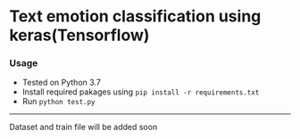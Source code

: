 # Text emotion classification using keras(Tensorflow)
### Usage
* Tested on Python 3.7
* Install required pakages using `pip install -r requirements.txt`
* Run `python test.py`

---
Dataset and train file will be added soon
